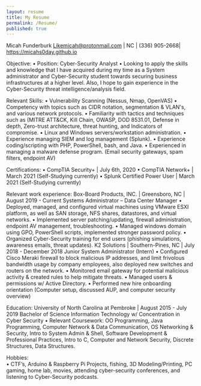 ```yaml
---
layout: resume
title: My Resume
permalink: /Resume/
published: true
---
```


Micah Funderburk
Likemicah@protonmail.com | NC | (336) 905-2668| https://micahs0day.github.io


Objective:
•  Position: Cyber-Security Analyst
•  Looking to apply the skills and knowledge that I have acquired during my time as a System administrator and Cyber-Security student towards securing business infrastructures at a higher level. Also, I hope to gain experience in the Cyber-Security threat intelligence/analysis field. 

Relevant Skills:
•  Vulnerability Scanning (Nessus, Nmap, OpenVAS)
•  Competency with topics such as CIDR notation, segmentation & VLAN's, and various network protocols.
•  Familiarity with tactics and techniques such as (MITRE ATT&CK, Kill Chain, OWASP, DOD 8531.01, Defense in depth, Zero-trust architecture, threat hunting, and Indicators of compromise.
•  Linux and Windows servers/workstation administration.
•  Experience managing SIEM and log management (Splunk).
•  Experience coding/scripting with PHP, PowerShell, bash, and Java.
•  Experienced in managing a malware defense program. (Email security gateways, spam filters, endpoint AV)

Certifications:
• CompTIA Security+ | July 6th, 2020
• CompTIA Network+ | March 2021 (Self-Studying currently)
• Splunk Certified Power User | March 2021 (Self-Studying currently)

Relevant work experience:
Box-Board Products, INC. | Greensboro, NC | August 2019 - Current 
Systems Administrator – Data Center Manager
•  Deployed, managed, and configured virtual machines using VMware ESXI platform, as well as SAN storage, NFS shares, datastores, and virtual networks.
•  Implemented server patching/updating, firewall administration, endpoint AV management, troubleshooting.
•  Managed windows domain using GPO, PowerShell scripts, implemented stronger password policy.
•  Organized Cyber-Security training for end users (phishing simulations, awareness emails, threat updates).
K2 Solutions | Southern-Pines, NC | July 2018 - December 2018 
Junior System Administrator (Intern)
•  Configured Cisco Meraki firewall to block malicious IP addresses, and limit frivolous bandwidth usage by company employees, also deployed new switches and routers on the network.
•  Monitored email gateway for potential malicious activity & created rules to help mitigate threats.
•  Managed users & permissions w/ Active Directory.
•  Performed new hire onboarding orientation (Computer setup, discussed AUP, and computer security overview)

Education:
 University of North Carolina at Pembroke | August 2015 - July 2019             	        	        Bachelor of Science Information Technology w/ Concentration in Cyber Security 
 •  Relevant Coursework: OO Programming, Java Programming, Computer Network & Data Communication, OS Networking & Security, Intro to System Admin & Shell, Software Development & Professional Practices, Intro to C, Computer and Network Security, Discrete Structures, Data Structures.

Hobbies:    	
•  CTF’s, Arduino & Raspberry Pi Projects, fishing, 3D Modeling/Printing, PC gaming, home lab, movies, attending cyber-security conferences, and listening to Cyber-Security podcasts. 
